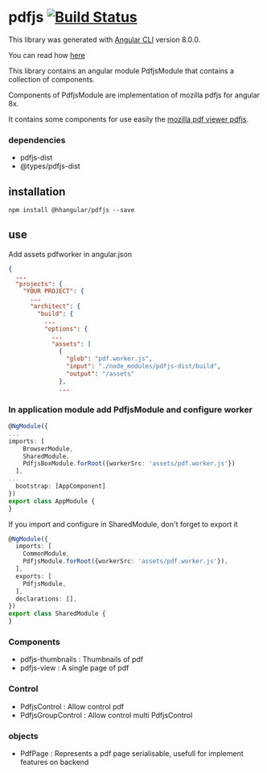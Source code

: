 # pdfjs [![Build Status](https://travis-ci.org/hhangular/hhangular.svg?branch=master)](https://travis-ci.org/hhangular/hhangular)

This library was generated with [Angular CLI](https://github.com/angular/angular-cli) version 8.0.0.

You can read how [here](https://angular.io/guide/creating-libraries)

This library contains an angular module PdfjsModule that contains a collection of components.

Components of PdfjsModule are implementation of mozilla pdfjs for angular 8x. 

It contains some components for use easily the [mozilla pdf viewer pdfjs](https://github.com/mozilla/pdf.js).

### dependencies
  - pdfjs-dist
  - @types/pdfjs-dist

## installation

```
npm install @hhangular/pdfjs --save
```

## use

Add assets pdfworker in angular.json

```json
{
  ...
  "projects": {
    "YOUR PROJECT": {
      ...
      "architect": {
        "build": {
          ...
          "options": {
            ...
            "assets": [
              { 
                "glob": "pdf.worker.js", 
                "input": "./node_modules/pdfjs-dist/build", 
                "output": "/assets" 
              },
              ...
```

### In application module add PdfjsModule and configure worker

```typescript
@NgModule({
...
imports: [
    BrowserModule,
    SharedModule,
    PdfjsBoxModule.forRoot({workerSrc: 'assets/pdf.worker.js'})
  ],
...
  bootstrap: [AppComponent]
})
export class AppModule {
}
```

If you import and configure in SharedModule, don't forget to export it

```typescript
@NgModule({
  imports: [
    CommonModule,
    PdfjsModule.forRoot({workerSrc: 'assets/pdf.worker.js'}),
  ],
  exports: [
    PdfjsModule,
  ],
  declarations: [],
})
export class SharedModule {
}
```


### Components

  - pdfjs-thumbnails : Thumbnails of pdf
  - pdfjs-view  : A single page of pdf

### Control

  - PdfjsControl : Allow control pdf
  - PdfjsGroupControl : Allow control multi PdfjsControl

### objects

  - PdfPage : Represents a pdf page serialisable, usefull for implement features on backend
  
    

